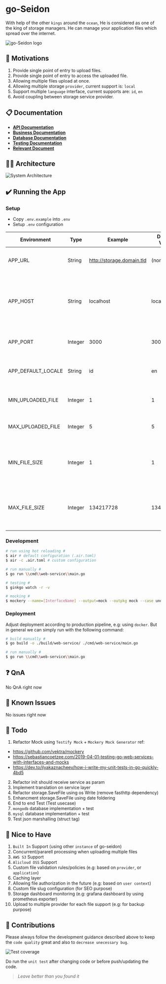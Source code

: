 # go-Seidon
With help of the other `kings` around the `ocean`, He is considered as one of the king of storage managers. 
He can manage your application files which spread over the internet.

![go-Seidon logo][goseidon-logo]

## 🚀 Motivations
1. Provide single point of entry to upload files.
2. Provide single point of entry to access the uploaded file.
3. Allowing multiple files upload at once.
4. Allowing multiple storage `provider`, current support is: `local`
5. Support multiple `language` interface, current supports are: `id`, `en`
6. Avoid coupling between storage service provider.

## 📋 Documentation
- [**API Documentation**](doc/API.md)
- [**Business Documentation**](doc/BUSINESS.md)
- [**Database Documentation**](doc/DATABASE.md)
- [**Testing Documentation**](doc/TESTING.md)
- [**Relevant Document**](doc/DOCUMENT.md)

## 👷🏻 Architecture
![System Architecture][architecture-image]

## ✔️ Running the App

### Setup
- Copy `.env.example` into `.env`
- Setup `.env` configuration

| Environment | Type | Example | Default Value | Description |
| --- | --- | --- | --- | --- |
| APP_URL | String | http://storage.domain.tld | (none) | Public application domain/subdomain used to access `goseidon` app |
| APP_HOST | String | localhost | localhost | Private application host used to access `goseidon` app privately, for example when used behind `load balancer` or `process management` |
| APP_PORT | Integer | 3000 | 3000 | Private application port used to access goseidon app privately |
| APP_DEFAULT_LOCALE | String | id | en | Default application langauge when no `Accept-Language` header or `lang` query specified |
| MIN_UPLOADED_FILE | Integer | 1 | 1 | Minimum amount of file to be uploaded in one single upload |
| MAX_UPLOADED_FILE | Integer | 5 | 5 | Maximum amount of file to be uploaded in one single upload |
| MIN_FILE_SIZE | Integer | 1 | 1 | Minimum file size `byte` for each uploaded file during single upload, default is 1 indicating valid `non zero` file size |
| MAX_FILE_SIZE | Integer | 134217728 | 134217728 | Maximum file size `byte` for each uploaded file during single upload, default is `134217728` byte or `128` MB |

### Development
```bash
# run using hot reloading #
$ air # default configuration (.air.toml)
$ air -c .air.toml # custom configuration

# run manually #
$ go run \\cmd\\web-service\\main.go 

# testing #
$ ginkgo watch -r -v

# mocking #
$ mockery --name=[InterfaceName] --output=mock --outpkg mock --case underscore

```

### Deployment

Adjust deployment according to production pipeline, e.g: using `docker`.
But in general we can simply run with the following command:

```bash
# build manually #
$ go build -o ./build/web-service/ ./cmd/web-service/main.go

# run manually #
$ go run \\cmd\\web-service\\main.go 
```

## ❓ QnA

No QnA right now

## 👀 Known Issues

No issues right now

## 💪 Todo
1. Refactor Mock using `Testify Mock` + `Mockery Mock Generator`
ref:
- https://github.com/vektra/mockery
- https://sebastiancoetzee.com/2019-04-01-testing-go-web-services-with-interfaces-and-mocks
- https://dev.to/ilyakaznacheev/how-i-write-my-unit-tests-in-go-quickly-4bd5
2. Refactor init should receive service as param
3. Implement translation on service layer
4. Refactor storage.SaveFile using os Write (remove fasthttp dependency)
5. Enhancment storage.SaveFile using date foldering
6. End to end Test (Test usecase)
7. `mongodb` database implementation + test
8. `mysql` database implementation + test
9. Test json marshalling (struct tag)

## 🤩 Nice to Have
1. `Built In` Support (using other `instance` of go-seidon)
2. Concurrent/pararell processing when uploading multiple files
3. `AWS S3` Support
4. `Alicloud OSS` Support
5. Custom file validation rules/policies (e.g: based on `provider`, or `application`)
6. Caching layer
7. Allowing file authorization in the future (e.g: based on `user context`)
8. Custom file slug configuration (for SEO purpose)
9. Storage dashboard monitoring (e.g: grafana dashboard by using prometheus exporter)
10. Upload to multiple provider for each file support (e.g: for backup purpose)

## 💖 Contributions

Please always follow the development guidance described above to keep the `code quality` great and also to `decrease unecessary bug`. 

![Test coverage][coverage-image]

Do run the `unit test` after changing code or before push/updating the code.

> *Leave better than you found it*

[goseidon-logo]: asset/image/go-seidon.png?raw=true
[coverage-image]: asset/image/test-coverage.png?raw=true
[architecture-image]: asset/image/system-architecture.jpg?raw=true
[coverage-image]: asset/image/test-coverage.png?raw=true
